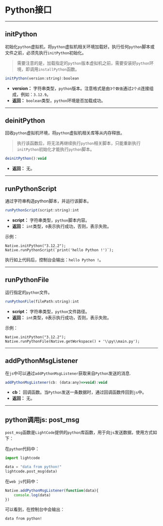 # Python接口
----

## initPython
初始化`python`虚拟机，将`python`虚拟机相关环境加载好。执行任何`python`脚本或文件之前，必须先执行`initPython`初始化。
> 需要注意的是，加载指定的`python`版本虚拟机之前，需要安装好`python`环境，即调用`installPython`函数。

```javascript
initPython(version:string):boolean
```
- **version：** 字符串类型，`python`版本。注意格式是由`3个数值`通过`2个点`连接组成，例如：`3.12.9`。
- **返回：** `boolean`类型，`python`环境是否加载成功。
----

## deinitPython
回收`python`虚拟机环境，将`python`虚拟机相关库等从内存释放。
> 执行该函数后，将无法再继续执行`python`相关脚本，只能重新执行`initPython`初始化才能执行`python`脚本。

```javascript
deinitPython():void
```
- **返回：**  无。
----

## runPythonScript

通过字符串构造python脚本，并运行该脚本。

```javascript
runPythonScript(script:string):int
```
- **script：** 字符串类型，`python`脚本内容。
- **返回：** `int`类型，`0`表示执行成功，否则，表示失败。

示例：
```javascirpt
Native.initPython("3.12.2");
Native.runPythonScript(`print('hello Python !')`);
```
执行如上代码后，控制台会输出：`hello Python !`。


----

## runPythonFile

运行指定的`python`文件。

```javascript
runPythonFile(filePath:string):int
```
- **script：** 字符串类型，`python`文件路径。
- **返回：** `int`类型，`0`表示执行成功，否则，表示失败。

示例：
```javascirpt
Native.initPython("3.12.2");
Native.runPythonFile(Native.getWorkspace() + '\\py\\main.py');
```

----

## addPythonMsgListener
在`js`中可以通过`addPythonMsgListener`获取来自`Python`发送的消息.
```javascript
addPythonMsgListener(cb: (data:any)=>void):void
```
- **cb：** 回调函数。当`Python`发送一条数据时，通过回调函数传回到`js`中。
- **返回：** 无。

----

## python调用js: post_msg
`post_msg`函数是`LightCode`提供的`python`库函数，用于向`js`发送数据，使用方式如下：

在`python`代码中：
```python
import lightcode

data = "data from python!"
lightcode.post_msg(data)
```
在`web js`代码中：
```javascript
Native.addPythonMsgListener(function(data){
    console.log(data)
})
```
可以看到，在控制台中会输出：
```
data from python!
```